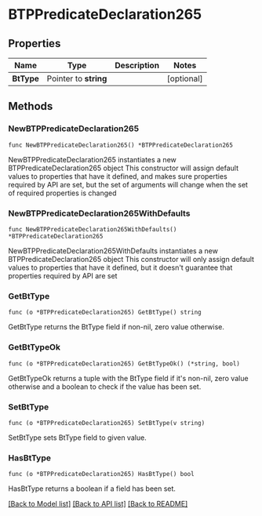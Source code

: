 # BTPPredicateDeclaration265

## Properties

Name | Type | Description | Notes
------------ | ------------- | ------------- | -------------
**BtType** | Pointer to **string** |  | [optional] 

## Methods

### NewBTPPredicateDeclaration265

`func NewBTPPredicateDeclaration265() *BTPPredicateDeclaration265`

NewBTPPredicateDeclaration265 instantiates a new BTPPredicateDeclaration265 object
This constructor will assign default values to properties that have it defined,
and makes sure properties required by API are set, but the set of arguments
will change when the set of required properties is changed

### NewBTPPredicateDeclaration265WithDefaults

`func NewBTPPredicateDeclaration265WithDefaults() *BTPPredicateDeclaration265`

NewBTPPredicateDeclaration265WithDefaults instantiates a new BTPPredicateDeclaration265 object
This constructor will only assign default values to properties that have it defined,
but it doesn't guarantee that properties required by API are set

### GetBtType

`func (o *BTPPredicateDeclaration265) GetBtType() string`

GetBtType returns the BtType field if non-nil, zero value otherwise.

### GetBtTypeOk

`func (o *BTPPredicateDeclaration265) GetBtTypeOk() (*string, bool)`

GetBtTypeOk returns a tuple with the BtType field if it's non-nil, zero value otherwise
and a boolean to check if the value has been set.

### SetBtType

`func (o *BTPPredicateDeclaration265) SetBtType(v string)`

SetBtType sets BtType field to given value.

### HasBtType

`func (o *BTPPredicateDeclaration265) HasBtType() bool`

HasBtType returns a boolean if a field has been set.


[[Back to Model list]](../README.md#documentation-for-models) [[Back to API list]](../README.md#documentation-for-api-endpoints) [[Back to README]](../README.md)


